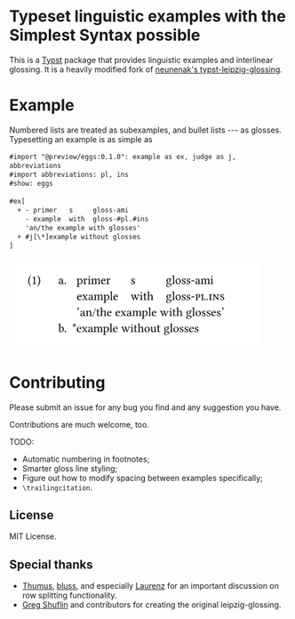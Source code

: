 # Typeset linguistic examples with the Simplest Syntax possible

This is a [Typst](https://github.com/typst/typst) package that provides linguistic examples and interlinear glossing. It is a heavily modified fork of [neunenak's typst-leipzig-glossing](https://github.com/neunenak/typst-leipzig-glossing).

# Example

Numbered lists are treated as subexamples, and bullet lists --- as glosses. Typesetting an example is as simple as

```typst
#import "@preview/eggs:0.1.0": example as ex, judge as j, abbreviations
#import abbreviations: pl, ins
#show: eggs

#ex[
  + - primer   s     gloss-ami
    - example  with  gloss-#pl.#ins
    'an/the example with glosses'
  + #j[\*]example without glosses
]
```

<img src="assets/example.svg" alt="an example with subexamples and glosses" width="450"/>

# Contributing

Please submit an issue for any bug you find and any suggestion you have.

Contributions are much welcome, too.

TODO:
- Automatic numbering in footnotes;
- Smarter gloss line styling;
- Figure out how to modify spacing between examples specifically;
- `\trailingcitation`.

## License
MIT License.

## Special thanks

- [Thumus](https://github.com/Thumuss), [bluss](https://github.com/bluss), and especially [Laurenz](https://github.com/laurmaedje) for an important discussion on row splitting functionality.
- [Greg Shuflin](https://github.com/neunenak) and contributors for creating the original leipzig-glossing.
